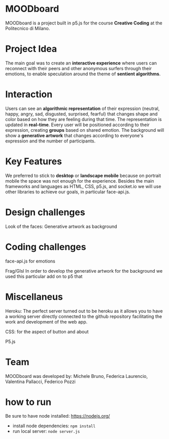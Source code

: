 # MOODboard

MOODboard is a project built in p5.js for the course **Creative Coding** at the Politecnico di Milano.

# Project Idea

 The main goal was to create an **interactive experience** where users can reconnect with their peers and other anonymous surfers through their emotions, to enable speculation around the theme of **sentient algorithms**.

# Interaction

 Users can see an **algorithmic representation** of their expression (neutral, happy, angry, sad, disgusted, surprised, fearful) that changes shape and color based on how they are feeling during that time. The representation is updated in **real-time**. Every user will be positioned according to their expression, creating **groups** based on shared emotion. The background will show a **generative artwork** that changes according to everyone's expression and the number of participants.

# Key Features

 We preferred to stick to **desktop** or **landscape mobile** because on portrait mobile the space was not enough for the experience. Besides the main frameworks and languages as HTML, CSS, p5.js, and socket.io we will use other libraries to achieve our goals, in particular face-api.js.

# Design challenges

 Look of the faces:
 Generative artwork as background

# Coding challenges

 face-api.js for emotions


 Frag/Glsl
 In order to develop the generative artwork for the background we used this particular add on to p5 that

# Miscellaneus

Heroku: The perfect server turned out to be heroku as it allows you to have a working server directly connected to the github repository facilitating the work and development of the web app.

CSS: for the aspect of button and about

P5.js

# Team

MOODboard was developed by:
Michele Bruno, Federica Laurencio, Valentina Pallacci, Federico Pozzi


# how to run

Be sure to have node installed: https://nodejs.org/

* install node dependencies: `npm install`
* run local server: `node server.js`
